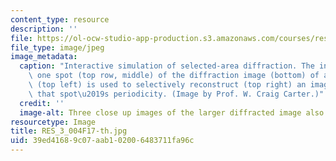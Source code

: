 ```yaml
---
content_type: resource
description: ''
file: https://ol-ocw-studio-app-production.s3.amazonaws.com/courses/res-3-004-visualizing-materials-science-fall-2017/39ed41689c07aab102006483711fa96c_RES_3_004F17-th.jpg
file_type: image/jpeg
image_metadata:
  caption: "Interactive simulation of selected-area diffraction. The information from\
    \ one spot (top row, middle) of the diffraction image (bottom) of a twin boundary\
    \ (top left) is used to selectively reconstruct (top right) an image that contains\
    \ that spot\u2019s periodicity. (Image by Prof. W. Craig Carter.)"
  credit: ''
  image-alt: Three close up images of the larger diffracted image also pictured.
resourcetype: Image
title: RES_3_004F17-th.jpg
uid: 39ed4168-9c07-aab1-0200-6483711fa96c
---
```

